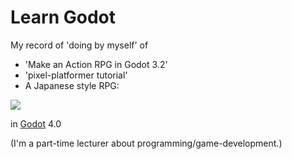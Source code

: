 # Learn Godot

My record of 'doing by myself' of
- 'Make an Action RPG in Godot 3.2'
- 'pixel-platformer tutorial'
- A Japanese style RPG:


![](https://user-images.githubusercontent.com/997855/234022922-ba549586-3d33-4e02-a35a-3dbe6c125c94.png)

in [Godot](https://godotengine.org/) 4.0

(I'm a part-time lecturer about programming/game-development.)
